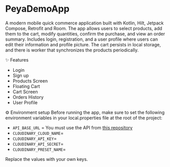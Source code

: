 # PeyaDemoApp

A modern mobile quick commerce application built with Kotlin, Hilt, Jetpack Compose, Retrofit and
Room. The app allows users to select products, add them to the cart, modify quantities, confirm the
purchase, and view an order summary.
Includes login, registration, and a user profile where users can edit their information and profile
picture. The cart persists in local storage, and there is worker that synchronizes the products
periodically.

✨ Features
- Login
- Sign up 
- Products Screen
- Floating Cart
- Cart Screen
- Orders History
- User Profile

⚙️ Environment setup
Before running the app, make sure to set the following environment variables in your
local.properties file at the root of the project:

- `API_BASE_URL` = You must use the API
  from [this repository](<https://github.com/anhubacek/PeyaDemoAppAPI>)
- `CLOUDINARY_CLOUD_NAME`=
- `CLOUDINARY_API_KEY`=
- `CLOUDINARY_API_SECRET`=
- `CLOUDINARY_PRESET_NAME`=

Replace the values with your own keys.
